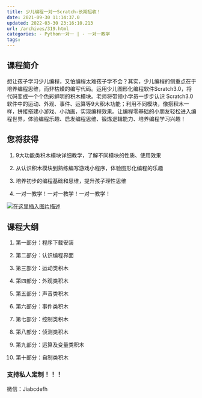 ```yaml
---
title: 少儿编程一对一Scratch-长期招收！
date: 2021-09-30 11:14:37.0
updated: 2022-03-30 23:16:10.213
url: /archives/319.html
categories: - Python一对一 | - 一对一教学
tags: 
---
```




## 课程简介

想让孩子学习少儿编程，又怕编程太难孩子学不会？其实，少儿编程的侧重点在于培养编程思维，而非枯燥的编写代码。运用少儿图形化编程软件Scratch3.0，将代码变成一个个色彩鲜明的积木模块。老师将带领小学员一步步认识 Scratch3.0 软件中的运动、外观、事件、运算等9大积木功能；利用不同模块，像搭积木一样，拼接搭建小游戏、小动画，实现编程效果。让编程零基础的小朋友轻松进入编程世界，体验编程乐趣、启发编程思维、锻炼逻辑能力、培养编程学习兴趣！

## 您将获得

1.  9大功能类积木模块详细教学，了解不同模块的性质、使用效果
    
2.  从认识积木模块到熟练编写游戏小程序，体验图形化编程的乐趣
    
3.  培养初步的编程基础和思维，提升孩子理性思维
    
4.  一对一教学！一对一教学！一对一教学！
    

[![在这里插入图片描述](https://img-blog.csdnimg.cn/c1884d59eb4e4cab800422f702ec21f8.png)](https://img-blog.csdnimg.cn/c1884d59eb4e4cab800422f702ec21f8.png)

## 课程大纲

1.  第一部分：程序下载安装
    
2.  第二部分：认识编程界面
    
3.  第三部分：运动类积木
    
4.  第四部分：外观类积木
    
5.  第五部分：声音类积木
    
6.  第六部分：事件类积木
    
7.  第七部分：控制类积木
    
8.  第八部分：侦测类积木
    
9.  第九部分：运算及变量类积木
    
10.  第十部分：自制类积木
    

### 支持私人定制！！！

微信：Jiabcdefh